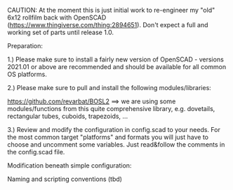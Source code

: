 CAUTION: 
At the moment this is just initial work to re-engineer my "old" 6x12 rollfilm back with OpenSCAD (https://www.thingiverse.com/thing:2894651). 
Don't expect a full and working set of parts until release 1.0.



Preparation:

1.) Please make sure to install a fairly new version of OpenSCAD - versions 2021.01 or above are recommended and should be available for all common OS platforms.

2.) Please make sure to pull and install the following modules/libraries:

https://github.com/revarbat/BOSL2
==> we are using some modules/functions from this quite comprehensive library, e.g. dovetails, rectangular tubes, cuboids, trapezoids, ...

3.) Review and modify the configuration in config.scad to your needs. For the most common target "platforms" and formats you will just have to choose and uncomment some variables. Just read&follow the comments in the config.scad file. 

Modification beneath simple configuration:

Naming and scripting conventions (tbd) 




